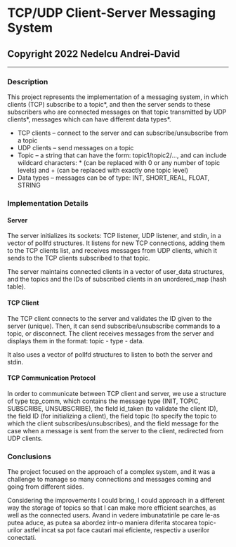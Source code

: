 # TCP/UDP Client-Server Messaging System
## Copyright 2022 Nedelcu Andrei-David
___________________________________________________________________________________________

### Description

This project represents the implementation of a messaging system, in which
clients (TCP) subscribe to a topic*, and then the server sends
to these subscribers who are connected messages on that topic transmitted by UDP clients*, messages which can have different data types*.

* TCP clients – connect to the server and can subscribe/unsubscribe from a topic
* UDP clients – send messages on a topic
* Topic – a string that can have the form: topic1/topic2/..., and can include wildcard characters: * (can be replaced with 0 or any number of topic levels) and + (can be replaced with exactly one topic level)
* Data types – messages can be of type: INT, SHORT_REAL, FLOAT, STRING

### Implementation Details

#### Server

The server initializes its sockets: TCP listener, UDP listener, and stdin, in a vector of pollfd structures. It listens for new TCP connections, adding them to the TCP clients list, and receives messages from UDP clients, which it sends to the TCP clients subscribed to that topic.

The server maintains connected clients in a vector of user_data structures, and the topics and the IDs of subscribed clients in an unordered_map (hash table).

#### TCP Client

The TCP client connects to the server and validates the ID given to the server (unique).
Then, it can send subscribe/unsubscribe commands to a topic, or disconnect.
The client receives messages from the server and displays them in the format: topic - type - data.

It also uses a vector of pollfd structures to listen to both the server and stdin.

#### TCP Communication Protocol

In order to communicate between TCP client and server, we use a structure of type tcp_comm, which contains the message type (INIT, TOPIC, SUBSCRIBE, UNSUBSCRIBE), the field id_taken (to validate the client ID), the field ID (for initializing a client), the field topic (to specify the topic to which the client subscribes/unsubscribes), and the field message for the case when a message is sent from the server to the client, redirected from UDP clients.

### Conclusions

The project focused on the approach of a complex system, and it was a challenge to manage so many connections and messages coming and going from different sides.

Considering the improvements I could bring, I could approach in a different way the storage of topics so that I can make more efficient searches, as well as the connected users.
Avand in vedere imbunatatirile pe care le-as putea aduce, as putea sa abordez intr-o
maniera diferita stocarea topic-urilor astfel incat sa pot face cautari mai eficiente,
respectiv a userilor conectati.
